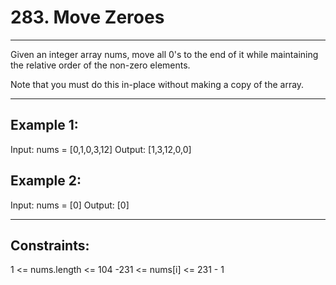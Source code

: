 # 283. Move Zeroes
<hr>

Given an integer array nums, move all 0's to the end of it while maintaining the relative order of the non-zero elements.

Note that you must do this in-place without making a copy of the array.

<hr>

## Example 1:

Input: nums = [0,1,0,3,12]
Output: [1,3,12,0,0]

## Example 2:

Input: nums = [0]
Output: [0]

<hr>

## Constraints:

1 <= nums.length <= 104
-231 <= nums[i] <= 231 - 1
 
